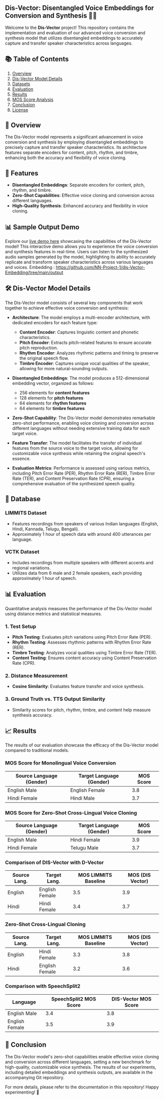 ##  Dis-Vector: Disentangled Voice Embeddings for Conversion and Synthesis 🎤✨

Welcome to the **Dis-Vector** project! This repository contains the implementation and evaluation of our advanced voice conversion and synthesis model that utilizes disentangled embeddings to accurately capture and transfer speaker characteristics across languages.

## 📚 Table of Contents
1. [Overview](#overview)
2. [Dis-Vector Model Details](#dis-vector-model-details)
3. [Datasets](#datasets)
4. [Evaluation](#evaluation)
5. [Results](#results)
6. [MOS Score Analysis](#mos-score-analysis)
7. [Conclusion](#conclusion)
8. [License](#license)

## 📝 Overview
The Dis-Vector model represents a significant advancement in voice conversion and synthesis by employing disentangled embeddings to precisely capture and transfer speaker characteristics. Its architecture features separate encoders for content, pitch, rhythm, and timbre, enhancing both the accuracy and flexibility of voice cloning.

## 🚀 Features
- **Disentangled Embeddings**: Separate encoders for content, pitch, rhythm, and timbre.
- **Zero-Shot Capabilities**: Effective voice cloning and conversion across different languages.
- **High-Quality Synthesis**: Enhanced accuracy and flexibility in voice cloning.

## 📊 Sample Output Demo
Explore our [live demo here](https://nn-project-1.github.io/dis-vector_web/) showcasing the capabilities of the Dis-Vector model! This interactive demo allows you to experience the voice conversion and synthesis features in real-time. Users can listen to the synthesized audio samples generated by the model, highlighting its ability to accurately replicate and transform speaker characteristics across various languages and voices.
Embedding : https://github.com/NN-Project-1/dis-Vector-Embedding/tree/main/output

## 🛠️ Dis-Vector Model Details
The Dis-Vector model consists of several key components that work together to achieve effective voice conversion and synthesis:

- **Architecture**: The model employs a multi-encoder architecture, with dedicated encoders for each feature type:
  - **Content Encoder**: Captures linguistic content and phonetic characteristics.
  - **Pitch Encoder**: Extracts pitch-related features to ensure accurate pitch reproduction.
  - **Rhythm Encoder**: Analyzes rhythmic patterns and timing to preserve the original speech flow.
  - **Timbre Encoder**: Captures unique vocal qualities of the speaker, allowing for more natural-sounding outputs.

- **Disentangled Embeddings**: The model produces a 512-dimensional embedding vector, organized as follows:
  - 256 elements for **content features**
  - 128 elements for **pitch features**
  - 64 elements for **rhythm features**
  - 64 elements for **timbre features**

- **Zero-Shot Capability**: The Dis-Vector model demonstrates remarkable zero-shot performance, enabling voice cloning and conversion across different languages without needing extensive training data for each target voice.

- **Feature Transfer**: The model facilitates the transfer of individual features from the source voice to the target voice, allowing for customizable voice synthesis while retaining the original speech's essence.

- **Evaluation Metrics**: Performance is assessed using various metrics, including Pitch Error Rate (PER), Rhythm Error Rate (RER), Timbre Error Rate (TER), and Content Preservation Rate (CPR), ensuring a comprehensive evaluation of the synthesized speech quality.

## 📂 Database
### LIMMITS Dataset
- Features recordings from speakers of various Indian languages (English, Hindi, Kannada, Telugu, Bengali).
- Approximately 1 hour of speech data with around 400 utterances per language.

### VCTK Dataset
- Includes recordings from multiple speakers with different accents and regional variations.
- Utilizes data from 6 male and 2 female speakers, each providing approximately 1 hour of speech.

## 📊 Evaluation
Quantitative analysis measures the performance of the Dis-Vector model using distance metrics and statistical measures.

### 1. Test Setup
- **Pitch Testing**: Evaluates pitch variations using Pitch Error Rate (PER).
- **Rhythm Testing**: Assesses rhythmic patterns with Rhythm Error Rate (RER).
- **Timbre Testing**: Analyzes vocal qualities using Timbre Error Rate (TER).
- **Content Testing**: Ensures content accuracy using Content Preservation Rate (CPR).
  
### 2. Distance Measurement
- **Cosine Similarity**: Evaluates feature transfer and voice synthesis. 

### 3. Ground Truth vs. TTS Output Similarity
- Similarity scores for pitch, rhythm, timbre, and content help measure synthesis accuracy.

## 📈 Results
The results of our evaluation showcase the efficacy of the Dis-Vector model compared to traditional models.

### MOS Score for Monolingual Voice Conversion

| Source Language (Gender) | Target Language (Gender) | MOS Score |
|--------------------------|--------------------------|-----------|
| English Male             | English Female           | 3.8       |
| Hindi Female             | Hindi Male               | 3.7       |

### MOS Score for Zero-Shot Cross-Lingual Voice Cloning

| Source Language (Gender) | Target Language (Gender) | MOS Score |
|--------------------------|--------------------------|-----------|
| English Male             | Hindi Female             | 3.9       |
| Hindi Female             | Telugu Male              | 3.7       |

### Comparison of DIS-Vector with D-Vector

| Source Lang. | Target Lang. | MOS LIMMITS Baseline | MOS (DIS Vector) |
|--------------|--------------|----------------------|-------------------|
| English      | English Female| 3.5                  | 3.9               |
| Hindi        | Hindi Female  | 3.4                  | 3.7               |

### Zero-Shot Cross-Lingual Cloning

| Source Lang. | Target Lang. | MOS LIMMITS Baseline | MOS (DIS Vector) |
|--------------|--------------|----------------------|-------------------|
| English      | Hindi Female  | 3.3                  | 3.8               |
| Hindi        | English Female | 3.2                  | 3.6               |

### Comparison with SpeechSplit2

| Language      | SpeechSplit2 MOS Score | DIS-Vector MOS Score |
|---------------|------------------------|-----------------------|
| English Male   | 3.4                    | 3.8                   |
| English Female | 3.5                    | 3.9                   |

## 🏁 Conclusion
The Dis-Vector model's zero-shot capabilities enable effective voice cloning and conversion across different languages, setting a new benchmark for high-quality, customizable voice synthesis. The results of our experiments, including detailed embeddings and synthesis outputs, are available in the accompanying Git repository.

For more details, please refer to the documentation in this repository! Happy experimenting! 🚀
